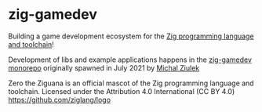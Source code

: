 # zig-gamedev

Building a game development ecosystem for the [Zig programming language and toolchain](https://ziglang.org/)!

Development of libs and example applications happens in the [zig-gamedev monorepo](https://github.com/zig-gamedev/zig-gamedev) originally spawned in July 2021 by [Michal Ziulek](https://github.com/michal-z)

Zero the Ziguana is an official mascot of the Zig programming language and toolchain. Licensed under the Attribution 4.0 International (CC BY 4.0) https://github.com/ziglang/logo
